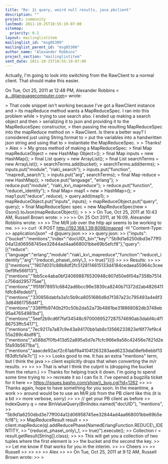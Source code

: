```yaml
---
title: "Re: 2i query, weird null results, java pbclient"
description: ""
project: community
lastmod: 2011-10-25T10:55:19-07:00
sitemap:
  priority: 0.2
layout: mailinglistitem
mailinglist_id: "msg05309"
mailinglist_parent_id: "msg05300"
author_name: "Alexander Robbins"
project_section: "mailinglistitem"
sent_date: 2011-10-25T10:55:19-07:00
---
```



Actually, I'm going to look into switching from the RawClient to a normal
client. That should make this easier.

On Tue, Oct 25, 2011 at 12:48 PM, Alexander Robbins &lt;
a...@languagecomputer.com&gt; wrote:

&gt; That code snippet isn't working because I've got a RawClient instance and
&gt; its mapReduce method wants a MapReduceSpec. I ran into this problem while
&gt; trying to use search also. I ended up making a search object and then
&gt; serializing it to json and providing it to the MapReduceSpec constructor,
&gt; then passing the resulting MapReduceSpec into the mapReduce method on
&gt; RawClient. Is there a better way? I considered just using String.format to
&gt; put the variables into a handwritten json string and using that to
&gt; instantiate the MapReduceSpec.
&gt;
&gt; Thanks!
&gt; Alex
&gt;
&gt; My gross method of making a MapReduceSpec:
&gt; final Map mapReduceObject = new HashMap Object&gt;();
&gt; final Map inputs = new HashMap();
&gt; final List query = new ArrayList();
&gt; final List searchTerms = new ArrayList();
&gt; searchTerms.add(bucket);
&gt; searchTerms.add(terms);
&gt; inputs.put("module", "riak\\_search");
&gt; inputs.put("function", "mapred\\_search");
&gt; inputs.put("arg", searchTerms);
&gt; final Map reduce = new HashMap();
&gt; reduce.put("language", "erlang");
&gt; reduce.put("module", "riak\\_kv\\_mapreduce");
&gt; reduce.put("function", "reduce\\_identity");
&gt; final Map&gt; map1 = new
&gt; HashMap&gt;();
&gt; map1.put("reduce", reduce);
&gt; query.add(map1);
&gt; mapReduceObject.put("inputs", inputs);
&gt; mapReduceObject.put("query", query);
&gt; final MapReduceSpec spec = new MapReduceSpec(new
&gt; Gson().toJson(mapReduceObject));
&gt;
&gt;
&gt;
&gt; On Tue, Oct 25, 2011 at 10:43 AM, Russell Brown wrote:
&gt;
&gt;&gt;
&gt;&gt; On 25 Oct 2011, at 16:09, Alexander Robbins wrote:
&gt;&gt;
&gt;&gt; The M/R job over the http api seems to be working to me.
&gt;&gt;
&gt;&gt; curl -X POST http://192.168.1.39:8098/mapred -H "Content-Type:
&gt;&gt; application/json" -d @query.json
&gt;&gt;
&gt;&gt; query.json:
&gt;&gt; {"inputs":{"bucket":"mentions","index":"docUID\\_bin","key":"5b9d1a6250dbd3e77ff004a12d06958745ee32844ad4aa668001bbe69b5efcf8"},"query":[{"reduce":{"language":"erlang","module":"riak\\_kv\\_mapreduce","function":"reduce\\_identity","arg":"{reduce\\_phase\\_only\\_1,
&gt;&gt; true}"}}]}
&gt;&gt;
&gt;&gt; Results:
&gt;&gt;
&gt;&gt; [["mentions","1907d031c88b8df2fc5128114615133d4184cedaea55964c3cee0ef9fe566f13"],["mentions","1bb5ce4aba0bf240698876530948c807d50e6f04a7358b7514c756dd295775ae"],["mentions","1f5f8f78951c6842ad6bcc96e3839ca8240b71372d2ab4826411fdfc84fedeb1"],["mentions","330856dabfa3a1c5b9ca8051686d8d7f387a23c795493a4e8f33d84861756d4f"],["mentions","338fffb9740b2f0c50b2da52a73b4861be318868082db3748eb95a47654981bd"],["mentions","5eef2b9cd6f7faf34548c9700069527287574690ab3dabf4c4f186753ffc5417"],["mentions","7ec9217a7a87c9e43a94170bb1ab8c13566233823ef6f77ef9c455a289c4bdf8"],["mentions","a588d7f0fb413d52a895a5d7e7fcfc966e9a56c42456e7821d2e5fa93b5671ba"],["mentions","aaacde92acf2c61abf9a4104f263283aed6233da08efb6ebbf13f83dfcfa1e7c"]]
&gt;&gt;
&gt;&gt; Looks good to me. It has an extra "mentions" term, but I think the java
&gt;&gt; client explicitly drops that when converting the m/r results.
&gt;&gt;
&gt;&gt;
&gt;&gt; That is what I think the culprit is (dropping the bucket from the return.)
&gt;&gt; Thanks for helping track it down. I'm going to spend some time trying to
&gt;&gt; recreate it so I can fix it. I've opened a bugzilla ticket for it here
&gt;&gt; https://issues.basho.com/show\\_bug.cgi?id=1262
&gt;&gt;
&gt;&gt; Thanks again, hope to have something for you soon. In the meantime, a work
&gt;&gt; around would be to use an M/R job from the PB client like this (it is a bit
&gt;&gt; more verbose, sorry)
&gt;&gt;
&gt;&gt; // get your PB client as before
&gt;&gt; IndexQuery q = new BinValueQuery(BinIndex.named("docUID"), "mentions",
&gt;&gt; "5b9d1a6250dbd3e77ff004a12d06958745ee32844ad4aa668001bbe69b5efcf8");
&gt;&gt; MapReduceResult result =
&gt;&gt; client.mapReduce(q).addReducePhase(NamedErlangFunction.REDUCE\\_IDENTITY, 
&gt;&gt; "{reduce\\_phase\\_only\\_1,
&gt;&gt; true}").execute();
&gt;&gt; Collection r = result.getResult(String[].class);
&gt;&gt;
&gt;&gt; This will get you a collection of two tuples where the first element is
&gt;&gt; the bucket and the second the key.
&gt;&gt;
&gt;&gt; Let me know if that works for you in the interim.
&gt;&gt;
&gt;&gt; Cheers
&gt;&gt;
&gt;&gt; Russell
&gt;&gt;
&gt;&gt;
&gt;&gt;
&gt;&gt; Alex
&gt;&gt;
&gt;&gt; On Tue, Oct 25, 2011 at 9:12 AM, Russell Brown wrote:
&gt;&gt;
&gt;
